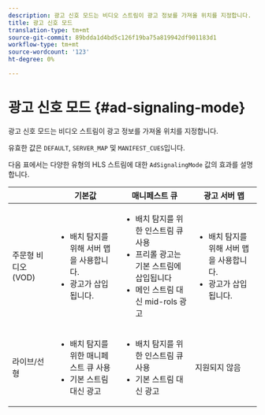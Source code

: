 ```yaml
---
description: 광고 신호 모드는 비디오 스트림이 광고 정보를 가져올 위치를 지정합니다.
title: 광고 신호 모드
translation-type: tm+mt
source-git-commit: 89bdda1d4bd5c126f19ba75a819942df901183d1
workflow-type: tm+mt
source-wordcount: '123'
ht-degree: 0%

---
```



# 광고 신호 모드 {#ad-signaling-mode}

광고 신호 모드는 비디오 스트림이 광고 정보를 가져올 위치를 지정합니다.

유효한 값은 `DEFAULT`, `SERVER_MAP` 및 `MANIFEST_CUES`입니다.

다음 표에서는 다양한 유형의 HLS 스트림에 대한 `AdSignalingMode` 값의 효과를 설명합니다.

<table frame="all" colsep="1" rowsep="1" id="table_AdSignalingMode"> 
 <thead> 
  <tr rowsep="1"> 
   <th colname="1" class="entry"> </th> 
   <th colname="2" class="entry"> <b>기본값  </b></th> 
   <th colname="3" class="entry"><b> 매니페스트 큐</b> </th> 
   <th colname="4" class="entry"> <b>광고 서버 맵  </b></th> 
  </tr> 
 </thead>
 <tbody> 
  <tr rowsep="1"> 
   <td colname="1"> 주문형 비디오(VOD) </td> 
   <td colname="2"> 
    <ul id="ul_E79DA79107364D0D8B46A1859CA75B5C"> 
     <li id="li_B259ED87743F463095071F58DC840E39"> 배치 탐지를 위해 서버 맵을 사용합니다. </li> 
     <li id="li_8957E4151466467BA6C954E5010E34EA"> 광고가 삽입됩니다. </li> 
    </ul> </td> 
   <td colname="3"> 
    <ul id="ul_D462C76717D94DE09915BDF6E9B3FB68"> 
     <li id="li_FB46108F4AD9457D99D2618ABEF7DBD1"> 배치 탐지를 위한 인스트림 큐 사용 </li> 
     <li id="li_C3F7FBB98F524CEF97D17318C292E9EA"> 프리롤 광고는 기본 스트림에 삽입됩니다 </li> 
     <li id="li_A56E1545F84840DFA6D065DA60E98C31"> 메인 스트림 대신 mid-rols 광고 </li> 
    </ul> </td> 
   <td colname="4"> 
    <ul id="ul_F10192B1B6F745CBB0D4C1A6D52A57B4"> 
     <li id="li_2ADACF71FA5F4A08A00A3399F5593420"> 배치 탐지를 위해 서버 맵을 사용합니다. </li> 
     <li id="li_1201085B9C554A4BBD471E7EB2E363AC"> 광고가 삽입됩니다. </li> 
    </ul> </td> 
  </tr> 
  <tr rowsep="0"> 
   <td colname="1"> 라이브/선형 </td> 
   <td colname="2"> 
    <ul id="ul_82AAC9EE056F49E999F809536A96C2F8"> 
     <li id="li_73BAD2BAA95F4592808B77F8DA436237"> 배치 탐지를 위한 매니페스트 큐 사용 </li> 
     <li id="li_A97B6F61078D4149A984B2412021E103"> 기본 스트림 대신 광고 </li> 
    </ul> </td> 
   <td colname="3"> 
    <ul id="ul_CAED2D4F46334D76AE025482881BF843"> 
     <li id="li_A8023845A037482DBFDEF7EF247FECFD"> 배치 탐지를 위한 인스트림 큐 사용 </li> 
     <li id="li_62A3CDAD249344EB89043B2AE0F4D7FF"> 기본 스트림 대신 광고 </li> 
    </ul> </td> 
   <td colname="4"> 지원되지 않음 </td> 
  </tr> 
 </tbody> 
</table>